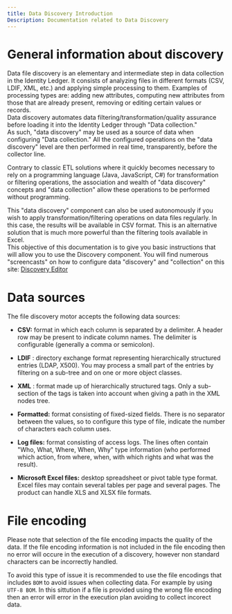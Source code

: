 ```yaml
---
title: Data Discovery Introduction
Description: Documentation related to Data Discovery
---
```


# General information about discovery

Data file discovery is an elementary and intermediate step in data collection in the Identity Ledger. It consists of analyzing files in different formats (CSV, LDIF, XML, etc.) and applying simple processing to them. Examples of processing types are: adding new attributes, computing new attributes from those that are already present, removing or editing certain values or records.  
Data discovery automates data filtering/transformation/quality assurance before loading it into the Identity Ledger through "Data collection."  
As such, "data discovery" may be used as a source of data when configuring "Data collection." All the configured operations on the "data discovery" level are then performed in real time, transparently, before the collector line.  

Contrary to classic ETL solutions where it quickly becomes necessary to rely on a programming language (Java, JavaScript, C#) for transformation or filtering operations, the association and wealth of "data discovery" concepts and "data collection" allow these operations to be performed without programming.  

This "data discovery" component can also be used autonomously if you wish to apply transformation/filtering operations on data files regularly. In this case, the results will be available in CSV format. This is an alternative solution that is much more powerful than the filtering tools available in Excel.  
This objective of this documentation is to give you basic instructions that will allow you to use the Discovery component. You will find numerous "screencasts" on how to configure data "discovery" and "collection" on this site: [Discovery Editor](igrc-platform/getting-started/product-description/using-the-editors/discovery-editor/discovery-editor.md)  

# Data sources

The file discovery motor accepts the following data sources:

- **CSV:**  format in which each column is separated by a delimiter. A header row may be present to indicate column names. The delimiter is configurable (generally a comma or semicolon).

- **LDIF** : directory exchange format representing hierarchically structured entries (LDAP, X500). You may process a small part of the entries by filtering on a sub-tree and on one or more object classes.

- **XML** : format made up of hierarchically structured tags. Only a sub-section of the tags is taken into account when giving a path in the XML nodes tree.

- **Formatted:**  format consisting of fixed-sized fields. There is no separator between the values, so to configure this type of file, indicate the number of characters each column uses.

- **Log files:**  format consisting of access logs. The lines often contain "Who, What, Where, When, Why" type information (who performed which action, from where, when, with which rights and what was the result).

- **Microsoft Excel files:**  desktop spreadsheet or pivot table type format. Excel files may contain several tables per page and several pages. The product can handle XLS and XLSX file formats.

# File encoding

Please note that selection of the file encoding impacts the quality of the data. If the file encoding information is not included in the file encoding then no error will occure in the execution of a discovery, however non standard characters can be incorrectly handled.  

To avoid this type of issue it is recommended to use the file encodings that includes `BOM` to avoid issues when collecting data. For example by using `UTF-8 BOM`. In this sittution if a file is provided using the wrong file encoding then an error will error in the execution plan avoiding to collect incorect data.  

